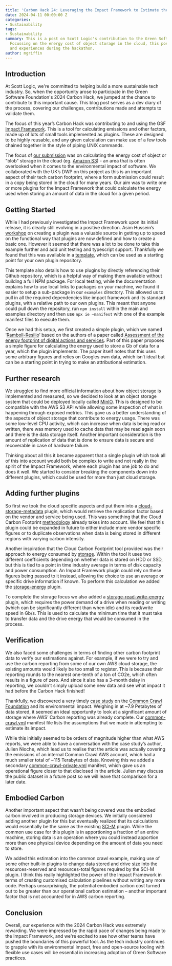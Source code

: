 ```yaml
---
title: 'Carbon Hack 24: Leveraging the Impact Framework to Estimate the Carbon Cost of Cloud Storage'
date: 2024-04-11 00:00:00 Z
categories:
- Sustainability
tags:
- Sustainability
summary: This is a post on Scott Logic's contribution to the Green Software Foundation's 2024 Carbon Hack.
  Focussing on the energy cost of object storage in the cloud, this post details our process, challenges
  and experiences during the hackathon.
author: mgriffin
---
```


## Introduction

At Scott Logic, we're committed to helping build a more sustainable tech industry. So, when the opportunity arose to participate in the Green Software Foundation's 2024 Carbon Hack, we jumped at the chance to contribute to this important cause. This blog post serves as a dev diary of the process, covering our challenges, contributions made and attempts to validate them.

The focus of this year’s Carbon Hack was contributing to and using the GSF [Impact Framework](https://if.greensoftware.foundation/). This is a tool for calculating emissions and other factors, made up of lots of small tools implemented as plugins. These are designed to be highly reusable, and any given calculation can make use of a few tools chained together in the style of piping UNIX commands.

The focus of [our submission](https://github.com/Green-Software-Foundation/hack/issues/101) was on calculating the energy cost of object or "blob" storage in the cloud (eg. [Amazon S3](https://aws.amazon.com/pm/serv-s3/)) - an area that is often overlooked when it comes to the environmental impact of software. We collaborated with the UK’s DWP on this project as this is an important aspect of their tech carbon footprint, where a form submission could result in a copy being stored in the cloud for many years. Our aim was to write one or more plugins for the Impact Framework that could calculate the energy used when storing an amount of data in the cloud for a given period.

## Getting Started

While I had previously investigated the Impact Framework upon its initial release, it is clearly still evolving in a positive direction. Asim Hussein’s [workshop](https://grnsft.notion.site/Impact-Framework-Workshop-24100f3553ed42f6b36e61f922c6ea73) on creating a plugin was a valuable source in getting up to speed on the functional way that plugins are now defined and how to create a basic one. However it seemed that there was a lot to be done to take this example further and add unit testing and typescript support. Thankfully we found that this was available in a [template](https://github.com/Green-Software-Foundation/if-plugin-template), which can be used as a starting point for your own plugin repository.

This template also details how to use plugins by directly referencing their Github repository, which is a helpful way of making them available without building a full NPM package. For local testing, while the documentation explains how to use local links to packages on your machine, we found it easier to setup a sub-package in our `examples` directory. This allowed us to pull in all the required dependencies like impact framework and its standard plugins, with a relative path to our own plugins. This meant that anyone could pull down the repository, run `npm install` within the main and examples directory and then use `npx ie –manifest` with one of the example manifest files to execute them.

Once we had this setup, we first created a simple plugin, which we named ‘[Ramboll-Resilio](https://github.com/mgriffin-scottlogic/if-carbon-hack-plugin/tree/main/src/lib/ramboll-resilio)’ based on the authors of a paper called [Assessment of the energy footprint of digital actions and services](https://op.europa.eu/en/publication-detail/-/publication/d3b6c0a1-1171-11ee-b12e-01aa75ed71a1). Part of this paper proposes a simple figure for calculating the energy used to store a Gb of data for a year, which the plugin implements. The paper itself notes that this uses some arbitrary figures and relies on Googles own data, which isn’t ideal but can be a starting point in trying to make an attributional estimation.

## Further research

We struggled to find more official information about how object storage is implemented and measured, so we decided to look at an object storage system that could be deployed locally called [MinIO](https://min.io/docs/minio/container/index.html). This is designed to be compatible with the AWS S3 API while allowing some inspection of what is happening through exposed metrics. This gave us a better understanding of the aspects of object storage that contribute to energy usage. There was some low-level CPU activity, which can increase when data is being read or written, there was memory used to cache data that may be read again soon and there is the data storage itself. Another important consideration is the amount of replication of data that is done to ensure data is secure and recoverable in case of hardware failure.

Thinking about all this it became apparent that a single plugin which took all of this into account would both be complex to write and not really in the spirit of the Impact Framework, where each plugin has one job to do and does it well. We started to consider breaking the components down into different plugins, which could be used for more than just cloud storage.

## Adding further plugins

So first we took the cloud specific aspects and put them into a [cloud-storage-metadata](https://github.com/mgriffin-scottlogic/if-carbon-hack-plugin/tree/main/src/lib/cloud-storage-metadata) plugin, which would retrieve the replication factor based on the vendor and service being used. This was something that the Cloud Carbon Footprint [methodology](https://www.cloudcarbonfootprint.org/docs/methodology#replication-factors) already takes into account. We feel that this plugin could be expanded in future to either include more vendor specific figures or to duplicate observations when data is being stored in different regions with varying carbon intensity.

Another inspiration that the Cloud Carbon Footprint tool provided was their approach to energy consumed by [storage](https://www.cloudcarbonfootprint.org/docs/methodology#storage). Within the tool it uses two different coefficients depending on whether data is stored on HDD or SSD, but this is tied to a point in time industry average in terms of disk capacity and power consumption. An Impact Framework plugin could rely on these figures being passed to it instead, allowing the choice to use an average or specific drive information if known. To perform this calculation we added the [storage-energy](https://github.com/mgriffin-scottlogic/if-carbon-hack-plugin/tree/main/src/lib/storage-energy) plugin.

To complete the storage focus we also added a [storage-read-write-energy](https://github.com/mgriffin-scottlogic/if-carbon-hack-plugin/tree/main/src/lib/storage-read-write-energy) plugin, which requires the power demand of a drive when reading or writing (which can be significantly different than when idle) and its read/write speed in Gb/s. This is used to calculate the minimum time that it must take to transfer data and the drive energy that would be consumed in the process.

## Verification

We also faced some challenges in terms of finding other carbon footprint data to verify our estimations against. For example, if we were to try and use the carbon reporting from some of our own AWS cloud storage, the existing amounts would likely be too small to register. This is because their reporting rounds to the nearest one-tenth of a ton of CO2e, which often results in a figure of zero. And since it also has a 3-month delay in reporting, we couldn't simply upload some new data and see what impact it had before the Carbon Hack finished!

Thankfully, we discovered a very timely [case study](https://www.linkedin.com/pulse/environmental-impact-cloud-common-crawl-case-study-julien-nioche-at8xf/) on the [Common Crawl Foundation](https://commoncrawl.org/) and its environmental impact. Weighing in at ~7.9 Petabytes of data stored, it seemed an ideal opportunity to look at a significant amount of storage where AWS’ Carbon reporting was already complete. Our [common-crawl.yml](https://github.com/mgriffin-scottlogic/if-carbon-hack-plugin/blob/main/examples/common-crawl.yml) manifest file lists the assumptions that we made in attempting to estimate its impact.

While this initially seemed to be orders of magnitude higher than what AWS reports, we were able to have a conversation with the case study’s author, Julien Nioche, which lead us to realise that the article was actually covering the emissions of an internal Common Crawl AWS account, which had a much smaller total of ~115 Terabytes of data. Knowing this we added a secondary [common-crawl-private.yml](https://github.com/mgriffin-scottlogic/if-carbon-hack-plugin/blob/main/examples/common-crawl-private.yml) manifest, which gave us an operational figure closer to that disclosed in the article. Julien may discuss the public dataset in a future post so we will leave that comparison for a later date.

## Embodied Carbon

Another important aspect that wasn’t being covered was the embodied carbon involved in producing storage devices. We initially considered adding another plugin for this but eventually realized that its calculations would essentially be the same as the existing [SCI-M](https://github.com/Green-Software-Foundation/if-plugins/tree/main/src/lib/sci-m) plugin. While the common use case for this plugin is in apportioning a fraction of an entire machine, storing data is an operation where you could instead apportion more than one physical device depending on the amount of data you need to store.

We added this estimation into the common crawl example, making use of some other built-in plugins to change data stored and drive size into the resources-reserved and resources-total figures required by the SCI-M plugin. I think this really highlighted the power of the Impact Framework in terms of creating customised calculation pipelines without writing any more code. Perhaps unsurprisingly, the potential embodied carbon cost turned out to be greater than our operational carbon estimation – another important factor that is not accounted for in AWS carbon reporting.

## Conclusion

Overall, our experience with the 2024 Carbon Hack was extremely rewarding. We were impressed by the rapid pace of changes being made to the Impact Framework, and we're excited to see how other teams have pushed the boundaries of this powerful tool. As the tech industry continues to grapple with its environmental impact, free and open-source tooling with flexible use cases will be essential in increasing adoption of Green Software practices.